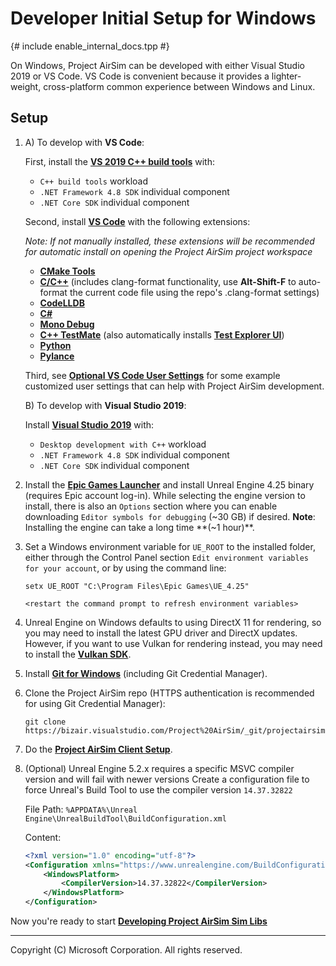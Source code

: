 # Developer Initial Setup for Windows
{# include enable_internal_docs.tpp #}

On Windows, Project AirSim can be developed with either Visual Studio 2019 or VS Code. VS Code is convenient because it provides a lighter-weight, cross-platform common experience between Windows and Linux.

## Setup

1.  A) To develop with **VS Code**:

    First, install the **[VS 2019 C++ build tools](https://visualstudio.microsoft.com/visual-cpp-build-tools/)** with:

    - `C++ build tools` workload
    - `.NET Framework 4.8 SDK` individual component
    - `.NET Core SDK` individual component

    Second, install **[VS Code](https://code.visualstudio.com/)** with the following extensions:

    *Note: If not manually installed, these extensions will be recommended for automatic install on opening the Project AirSim project workspace*

    - **[CMake Tools](https://marketplace.visualstudio.com/items?itemName=ms-vscode.cmake-tools)**
    - **[C/C++](https://marketplace.visualstudio.com/items?itemName=ms-vscode.cpptools)** (includes clang-format functionality, use **Alt-Shift-F** to auto-format the current code file using the repo's .clang-format settings)
    - **[CodeLLDB](https://marketplace.visualstudio.com/items?itemName=vadimcn.vscode-lldb)**
    - **[C#](https://marketplace.visualstudio.com/items?itemName=ms-dotnettools.csharp)**
    - **[Mono Debug](https://marketplace.visualstudio.com/items?itemName=ms-vscode.mono-debug)**
    - **[C++ TestMate](https://marketplace.visualstudio.com/items?itemName=matepek.vscode-catch2-test-adapter)** (also automatically installs **[Test Explorer UI](https://marketplace.visualstudio.com/items?itemName=hbenl.vscode-test-explorer)**)
    - **[Python](https://marketplace.visualstudio.com/items?itemName=ms-python.python)**
    - **[Pylance](https://marketplace.visualstudio.com/items?itemName=ms-python.vscode-pylance)**

    Third, see **[Optional VS Code User Settings](vscode_user_settings.md)** for some example customized user settings that can help with Project AirSim development.

    B) To develop with **Visual Studio 2019**:

    Install **[Visual Studio 2019](https://visualstudio.microsoft.com/vs/)** with:

    - `Desktop development with C++` workload
    - `.NET Framework 4.8 SDK` individual component
    - `.NET Core SDK` individual component

2. Install the **[Epic Games Launcher](https://www.unrealengine.com/en-US/)** and install Unreal Engine 4.25 binary (requires Epic account log-in). While selecting the engine version to install, there is also an `Options` section where you can enable downloading `Editor symbols for debugging` (~30 GB) if desired. **Note**: Installing the engine can take a long time **(~1 hour)**.

3. Set a Windows environment variable for `UE_ROOT` to the installed folder, either through the Control Panel section `Edit environment variables for your account`, or by using the command line:

    ```
    setx UE_ROOT "C:\Program Files\Epic Games\UE_4.25"

    <restart the command prompt to refresh environment variables>
    ```

4. Unreal Engine on Windows defaults to using DirectX 11 for rendering, so you may need to install the latest GPU driver and DirectX updates. However, if you want to use Vulkan for rendering instead, you may need to install the **[Vulkan SDK](https://www.lunarg.com/vulkan-sdk/)**.

5. Install **[Git for Windows](https://gitforwindows.org/)** (including Git Credential Manager).

6. Clone the Project AirSim repo (HTTPS authentication is recommended for using Git Credential Manager):

    `git clone https://bizair.visualstudio.com/Project%20AirSim/_git/projectairsim`

7. Do the **[Project AirSim Client Setup](../client_setup.md#setting-up-the-client-on-windows)**.

8. (Optional) Unreal Engine 5.2.x requires a specific MSVC compiler version and will fail with newer versions Create a configuration file to force Unreal's Build Tool to use the compiler version `14.37.32822`

    File Path: `%APPDATA%\Unreal Engine\UnrealBuildTool\BuildConfiguration.xml`

    Content:
    ```xml
    <?xml version="1.0" encoding="utf-8"?>
    <Configuration xmlns="https://www.unrealengine.com/BuildConfiguration">
        <WindowsPlatform>
            <CompilerVersion>14.37.32822</CompilerVersion>
        </WindowsPlatform>
    </Configuration>
    ```

Now you're ready to start **[Developing Project AirSim Sim Libs](use_source.md#developing-projectairsim-libs)**

---

Copyright (C) Microsoft Corporation.  All rights reserved.
